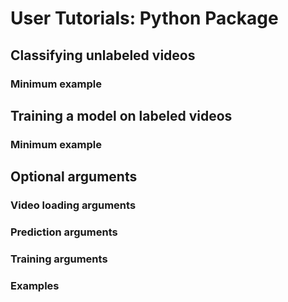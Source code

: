 # User Tutorials: Python Package

## Classifying unlabeled videos

### Minimum example

## Training a model on labeled videos

### Minimum example

## Optional arguments

### Video loading arguments

### Prediction arguments

### Training arguments

### Examples
